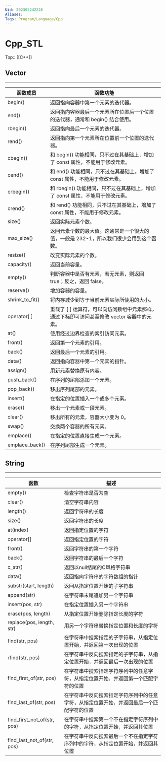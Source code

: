 ```yaml
---
Uid: 202305242228
Aliases: 
Tags: Program/Language/Cpp
---
```

# Cpp_STL

Top:: [[C++]]

## Vector
---

|函数成员|函数功能|
|---|---|
|begin()|返回指向容器中第一个元素的迭代器。|
|end()|返回指向容器最后一个元素所在位置后一个位置的迭代器，通常和 begin() 结合使用。|
|rbegin()|返回指向最后一个元素的迭代器。|
|rend()|返回指向第一个元素所在位置前一个位置的迭代器。|
|cbegin()|和 begin() 功能相同，只不过在其基础上，增加了 const 属性，不能用于修改元素。|
|cend()|和 end() 功能相同，只不过在其基础上，增加了 const 属性，不能用于修改元素。|
|crbegin()|和 rbegin() 功能相同，只不过在其基础上，增加了 const 属性，不能用于修改元素。|
|crend()|和 rend() 功能相同，只不过在其基础上，增加了 const 属性，不能用于修改元素。|
|size()|返回实际元素个数。|
|max_size()|返回元素个数的最大值。这通常是一个很大的值，一般是 232-1，所以我们很少会用到这个函数。|
|resize()|改变实际元素的个数。|
|capacity()|返回当前容量。|
|empty()|判断容器中是否有元素，若无元素，则返回 true；反之，返回 false。|
|reserve()|增加容器的容量。|
| shrink_to_fit() | 将内存减少到等于当前元素实际所使用的大小。|
|operator[ ]|重载了 [ ] 运算符，可以向访问数组中元素那样，通过下标即可访问甚至修改 vector 容器中的元素。|
|at()|使用经过边界检查的索引访问元素。|
|front()|返回第一个元素的引用。|
|back()|返回最后一个元素的引用。|
|data()|返回指向容器中第一个元素的指针。|
|assign()|用新元素替换原有内容。|
|push_back()|在序列的尾部添加一个元素。|
|pop_back()|移出序列尾部的元素。|
|insert()|在指定的位置插入一个或多个元素。|
|erase()|移出一个元素或一段元素。|
|clear()|移出所有的元素，容器大小变为 0。|
|swap()|交换两个容器的所有元素。|
|emplace()|在指定的位置直接生成一个元素。|
|emplace_back()|在序列尾部生成一个元素。|

## String 
---

|函数|描述|
|---|---|
|empty()|检查字符串是否为空|
|clear()|清空字符串内容|
|length()|返回字符串的长度|
|size()|返回字符串的长度|
|at(index)|返回指定位置的字符|
|operator[]|返回指定位置的字符|
|front()|返回字符串的第一个字符|
|back()|返回字符串的最后一个字符|
|c_str()|返回以null结尾的C风格字符串|
|data()|返回指向字符串的字符数组的指针|
|substr(start, length)|返回从指定位置开始的子字符串|
|append(str)|在字符串末尾追加另一个字符串|
|insert(pos, str)|在指定位置插入另一个字符串|
|erase(pos, length)|从指定位置开始删除指定长度的字符|
|replace(pos, length, str)|用另一个字符串替换指定位置和长度的字符|
|find(str, pos)|在字符串中搜索指定的子字符串，从指定位置开始，并返回第一次出现的位置|
|rfind(str, pos)|在字符串中反向搜索指定的子字符串，从指定位置开始，并返回最后一次出现的位置|
|find_first_of(str, pos)|在字符串中搜索指定字符序列中的任意字符，从指定位置开始，并返回第一个匹配字符的位置|
|find_last_of(str, pos)|在字符串中反向搜索指定字符序列中的任意字符，从指定位置开始，并返回最后一个匹配字符的位置|
|find_first_not_of(str, pos)|在字符串中搜索第一个不在指定字符序列中的字符，从指定位置开始，并返回其位置|
|find_last_not_of(str, pos)|在字符串中反向搜索最后一个不在指定字符序列中的字符，从指定位置开始，并返回其位置|